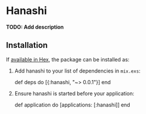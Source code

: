 # Hanashi

**TODO: Add description**

## Installation

If [available in Hex](https://hex.pm/docs/publish), the package can be installed as:

  1. Add hanashi to your list of dependencies in `mix.exs`:

        def deps do
          [{:hanashi, "~> 0.0.1"}]
        end

  2. Ensure hanashi is started before your application:

        def application do
          [applications: [:hanashi]]
        end

